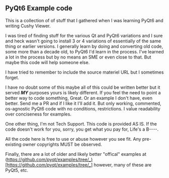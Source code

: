 
## PyQt6 Example code

This is a collection of of stuff that I gathered when I was learning PyQt6
and writing Cushy Viewer.

I was tired of finding stuff for the various Qt and PyQt6 variations and
I sure and heck wasn't going to install 3 or 4 variations of essentially
of the same thing or earlier versions. I generally learn by doing and
converting old code, some more than a decade old, to PyQt6 I'd learn in
the process. I've learned a lot in the process but by no means an SME or
even close to that. But maybe this code will help someone else.

I have tried to remember to include the source materiel URL but I sometimes forget.

I have no doubt some of this maybe all of this could be written better
but it served ***MY*** purposes yours is likely different. If you feel
the need to point a better way to code something, Great. Or an example I
don't have, even better. Send me a PR and if I like it I'll add it.
But only working, commented, os-agnostic PyQt6 code with no conditions, restrictions. I value
readability over conciseness for examples.

One other thing, I'm not Tech Support. This code is provided AS IS.
If the code doesn't work for you, sorry, you get what you pay for, Life's a B----.

All the code here is free to use or abuse however you see fit. Any pre-existing
owner copyrights MUST be observed.

Finally, there are a lot of older and likely better "offical" examples at (https://github.com/pyqt/examples/tree/_)[https://github.com/pyqt/examples/tree/_]
however, many of these are PyQt5, etc.
